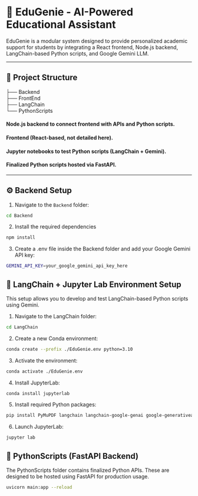 # 🧠 EduGenie - AI-Powered Educational Assistant

EduGenie is a modular system designed to provide personalized academic support for students by integrating a React frontend, Node.js backend, LangChain-based Python scripts, and Google Gemini LLM.

---

## 📁 Project Structure

├── Backend   
├── FrontEnd  
├── LangChain  
└── PythonScripts   

#### Node.js backend to connect frontend with APIs and Python scripts.
#### Frontend (React-based, not detailed here).  
#### Jupyter notebooks to test Python scripts (LangChain + Gemini).  
#### Finalized Python scripts hosted via FastAPI. 
 
---

## ⚙️ Backend Setup

1. Navigate to the `Backend` folder:

```bash
cd Backend
```

2. Install the required dependencies
```bash
npm install
```

3. Create a .env file inside the Backend folder and add your Google Gemini API key:
```bash
GEMINI_API_KEY=your_google_gemini_api_key_here
```

## 🔬 LangChain + Jupyter Lab Environment Setup

This setup allows you to develop and test LangChain-based Python scripts using Gemini.

1. Navigate to the LangChain folder:
```bash
cd LangChain
```

2. Create a new Conda environment:
```bash
conda create --prefix ./EduGenie.env python=3.10
```

3. Activate the environment:
```bash
conda activate ./EduGenie.env
```

4. Install JupyterLab:
```bash
conda install jupyterlab
```

5. Install required Python packages:
```bash
pip install PyMuPDF langchain langchain-google-genai google-generativeai langchain-community python-dotenv
```

6. Launch JupyterLab:
```bash
jupyter lab
```

## 🚀 PythonScripts (FastAPI Backend)

The PythonScripts folder contains finalized Python APIs.
These are designed to be hosted using FastAPI for production usage.

```bash
uvicorn main:app --reload
```
